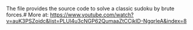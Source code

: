 The file provides the source code to solve a classic sudoku by brute forces.# More at: https://www.youtube.com/watch?v=auK3PSZoidc&list=PLUl4u3cNGP62QumaaZtCCjkID-NgqrleA&index=8
